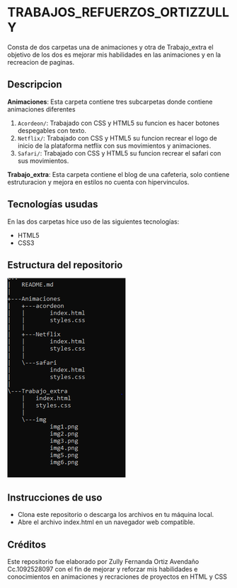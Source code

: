 # TRABAJOS_REFUERZOS_ORTIZZULLY
Consta de dos carpetas una de animaciones y otra de Trabajo_extra el objetivo de los dos es mejorar mis habilidades en las animaciones y en la recreacion de paginas.

## Descripcion 

 **Animaciones**:
Esta carpeta contiene tres subcarpetas donde contiene animaciones diferentes

1. `Acordeon/`: Trabajado con CSS y HTML5 su funcion es hacer botones despegables con texto.
2. `Netflix/`: Trabajado con CSS y HTML5 su funcion recrear el logo de inicio de la plataforma netflix con sus movimientos y animaciones.
3. `Safari/`: Trabajado con CSS y HTML5 su funcion recrear el safari con sus movimientos.

**Trabajo_extra**:
Esta carpeta contiene el blog de una cafeteria, solo contiene estruturacion y mejora en estilos no cuenta con hipervinculos.

## Tecnologías usudas

En las dos carpetas hice uso de las siguientes tecnologías:

 * HTML5
 * CSS3

## Estructura del repositorio 

![alt text](image.png)

## Instrucciones de uso 

* Clona este repositorio o descarga los archivos en tu máquina local.
* Abre el archivo index.html en un navegador web compatible.

## Créditos
Este repositorio fue elaborado por Zully Fernanda Ortiz Avendaño Cc.1092528097 con el fin de mejorar y reforzar mis habilidades e conocimientos en animaciones y recraciones de proyectos en HTML y CSS